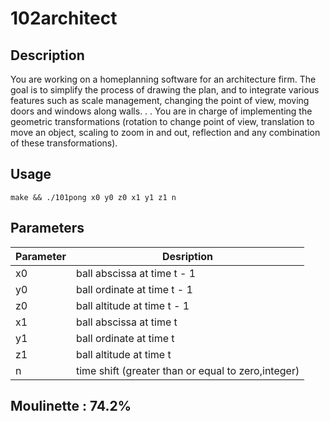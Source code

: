 # 102architect

## Description 

You are working on a homeplanning software for an architecture firm. The goal is to simplify the process of
drawing the plan, and to integrate various features such as scale management, changing the point of view,
moving doors and windows along walls. . . You are in charge of implementing the geometric transformations (rotation to change point of view, translation to move an object, scaling to zoom in and out, reflection
and any combination of these transformations).

## Usage

```make && ./101pong x0 y0 z0 x1 y1 z1 n```

## Parameters

| Parameter | Desription |
|-----------|------------|
| x0   | ball abscissa at time t - 1 |
| y0   | ball ordinate at time t - 1 |
| z0   | ball altitude at time t - 1 |
| x1   | ball abscissa at time t |
| y1   | ball ordinate at time t |
| z1   | ball altitude at time t |
| n    | time shift (greater than or equal to zero,integer) |

## Moulinette : 74.2%
